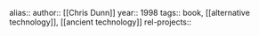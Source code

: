 alias::
author:: [[Chris Dunn]]
year:: 1998
tags:: book, [[alternative technology]], [[ancient technology]]
rel-projects::
